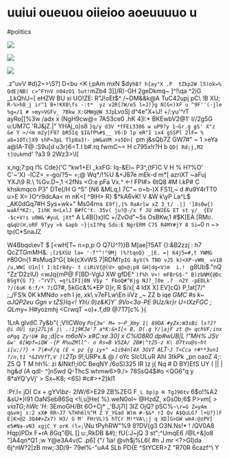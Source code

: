 # uuiui oueuou oiieioo aoeuuuuo u

<wd-tags>#politics</wd-tags>

![](img/kodim18.avif)

![](img/kodim07.avif)

![](img/kodim01.avif)

.z"uvV #d)2~>\S?] D<bu <K i;pAm mxN $dy`hB? h{ay"X .P  tZkp2W l5)ok=% QdE|NB( c>^FYnV n04zO1 5ut!`mZb4 3]]/R)-GH 2geDkmq~  ]^!\qa ^2iG _LkQhU~[ eHZW BU xi UO!ZE: R"J!oEt$^ /~DM&&k@A TuC42upj pC\ !B XU;` R-%>h8_j ir^1 B+!KX0\fs -:t*  yz v2R[?W/e5 l=J)}g N[G<)XF u ^9F''(-jle %g=/1 # >my>VGFv_ 7Bkw X:GMWg@W 3Jp`LvoSj d^4e"X+iJ! +/:yu'^rT ayRo[[%3w /adx x (NgH9cw@= 7AS3ce0 .hK 4]I:* BKEwbV2@1' l//2g5G u:UM7C \'RJ&jZ.|" YHAj_o)s8 `}q/y d3V *fFEi3306 w uP9?y 1~Gr.g gS' X"z &e Y >/<m m2y|F97 bR5Iq $I&fP%#$__ V6:D lp eR"I ix4 gSSPl 2lF= % ab=1OTc|X9 shP=3pL Tlp8a3!- pW&aVM >s5Dn[ `pm j&sQb7Z GW7#" ~ 1 >eYa a@IA-T@ :S9u[d u3r}6=T.I b#.rq fwmC~= H c795x!r?H b `QD| Rd;j,M2 t]Uuk`md' ?a3 9 2Wz3>\I[

x,ng;7:pq l% Cde}('C "kw1+EI _kxFG: Iq\-&El~ P3^,{tF)C V H % H?%O' C'~'X} -lCZ=  =-go/?5~ =;@ Wq*/!\%U &+J87e mEk-d m*[ azriXT ~aFuj YXJ\9 R.\ %Gv.D~,1 <2fNs <O:e pFa Vx.^ <-!  FPl#> 6tQ8 #M I.kP# C khskmqco P3"$~%J5 mQ _ B: `H  q$DTe(/H G ^5" [N6 &MLq,I 7C"~ o=b-)X FS1],~ d #u9Y4rTT0 u>E X= )O^r9dcAa< m nK<[ ^9lH> R} $*kA6vK! V &W k\yP La^L$ _AK0dGq7#H Sys+wk+" Ms04rns` E9f|,|% RaArlw xZ 3_t/ .|] ']8s0w{) waAf*KZ:, IihK m<LxlJ B#fC't. 35v( ju!@-/x f JU mW2E& ET st y/_ {EV -$c+V!s u0W&'#yuL jXt`^ A L4B(}x)IC +/ZvOd"~5s OsBKw,1 #$K[EA [RM`U. q&qU(H,oRF 9Tyy >k &apb ~}|sI?Pq Sdu:E NgrERM C75 R4MY#jY 8 Si=`0  n ~> tp(C*SnaJZ

W4Bbqo\evT $ [<wH[T~ n=p,p O Q7U^?)\}B M]ae|?5AT {):&B2zzj : h7 QcZTGmMH&. `;[z$XSU la= '-f"^!^9Mj )%?tqoQ} _|E. =| K4j5=#,t YWMG P`80On{1 #sMuq3^G{ bk{cXvWS 7|RDM`TpIG AyV(% TNO vJ5 k)<XP-vWN_ =v1B /u,WW[ U1n[! I:bIr8dy- t ciRiV{@(U> q@x@;p8 GH|dg<V)m  i.! ` g8Ub$."nQ "Zz'D2zIU} <wJq{mP@ F[BD-VglJ  XW gfDE^ `)f%h V<! mFBrG$-^ B)zbNM{@Dc BSgY{G ?} -^rV7\ =q!LIFI|0N V$y " FboQ#^Kjg NJ?_]0e .?  n2Y -pEDLk' ?/(6uK 6:f/* 7i`G?#, 5kGc&%*EP 0}r, R $/x[ 4 ldX X] EV]cQ} P,!at[7/^ ;_/FS!k 0K kMNdo =eh I je, xk\ v7eFLw\En iiVz _~ ZZ  b  iqe *GMC #s k~ aJQP2eu Ggn v tZS}Iq<! Yh\i 9)z&K]Y` 9Vo<3a-PE 9Uz/kr}r U=IXzFGC ; QLm*y= H#yozmhj <CrwqT  =o)+.f,d9 @7T7[c% }{

1LrA glvdC 7y&b"(  ;V!lCWoy _*`Po{3w' M= >~P_Xmy 1| 89DA #yZx:W3sBi ls?J? @i OU| spj27Lj6 j\ .:1j9KJe'7 a*K:&+I[< B, D(.g Y/|ajF zt @> qchVF;inx oPqq Zy!U# Bq` ;d]c= m6oN> x#C:x*e 30] x C%l08R0 dp#wUB|L !"MH% JS`V &w' 6[Wpf=iQW -{P R%uZMll^- o Rs=B V5ZA/ 2B#\^t2S-z K\ O7tvu@s~ht i[u;/?} + 7|#<F/q (E < pz {g iy+" =1i94nl4X 3GVT A`LT-`J T<Cca r#**3un1 ?/n,t1 *&IVVfT,V ]l`2Tp 9_!;URPx.& @ / oYc SIcULuR AhI 3tkPk _pn oaoZ 4;: Z5 Q T M hh%: zi &INkf!;i0C BeqNY /6oS)325 IR )z j{ Nq # D BY)EfS UY ( || | hg&_d (A_ qdI- ^]n5wd Q-ThcS  whmw6>9./> 78SsQ4$#o <QG6"q y 8*aYQ'yVj' > Sx~K8; <6S) #c#>+2}kl1

:Pr.l= jD( Cx + gYVl$bz % M6`5 <N?!B# {9dLp7}? #([z|6 D o{SI gCm5y LX3 K+&J]JXU ,>?}9,V$- 2lW/6>E29 ZB%ZEG F`_L bp)p H TgJ96tv` 6$o\!%A2 &sU*}l91 OaNSeb86Sq <!i,u]He( %}.weN0oI~ @HzdZ, xGs0b;6$ P>$v m[ >viaTG ;hW c~'H$: 3EmoGH/Bt 6O+Cj* _'BJj7l] 3IZ OjQ? pSC%`~\r=G Z=yAm q&vmj s:2 xX# RR~J7 %THh6l%^M Z Y_YGad W)m #-$&* rI Qv A$QuLG? l+U?})F E|K>@2 3Q4#>Zx7) H3/ G M' FHrVL)S hTCr M!*VA\;j q XD]G>GW wm4:@zPV[ e5#Na-vN3 xgjC_Y orK (l=;`\Nu tPyhRW"%9 8?DV{g3 O3N.Ns!* ! /QV0A8 Hqp)PDx F+rA 8Gq"@L [] u:,RkDB &#); fU{:J~jQ 3 st";^UmqE6 /@L+&]o8 "]A4qn*Q1 ;w Y@e3A4v(C .p6] {"/ 1ia! @vh$j%L6( #n J mr <?>GI)da 6j^nW?2|zB mw;:3D/9- 79el%-"uA4 SLb PD{E ^StYCER>Z \"R70R 6cazf^\ Y